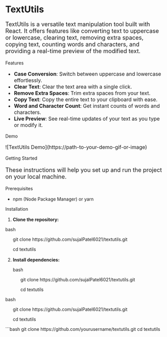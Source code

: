 <h1>TextUtils</h1>

<p style="font-size: 18px;">TextUtils is a versatile text manipulation tool built with React. It offers features like converting text to uppercase or lowercase, clearing text, removing extra spaces, copying text, counting words and characters, and providing a real-time preview of the modified text.</p>
Features
<ul style="font-size: 16px;">
  <li><strong>Case Conversion</strong>: Switch between uppercase and lowercase effortlessly.</li>
  <li><strong>Clear Text</strong>: Clear the text area with a single click.</li>
  <li><strong>Remove Extra Spaces</strong>: Trim extra spaces from your text.</li>
  <li><strong>Copy Text</strong>: Copy the entire text to your clipboard with ease.</li>
  <li><strong>Word and Character Count</strong>: Get instant counts of words and characters.</li>
  <li><strong>Live Preview</strong>: See real-time updates of your text as you type or modify it.</li>
</ul>
Demo
<p style="font-size: 16px;">![TextUtils Demo](https://path-to-your-demo-gif-or-image)</p>
Getting Started
<p style="font-size: 18px;">These instructions will help you set up and run the project on your local machine.</p>
Prerequisites
<p style="font-size: 16px;">
  <ul>
    <li>npm (Node Package Manager) or yarn</li>
  </ul>
</p>
Installation
<p style="font-size: 16px;">
  <ol>
    <li><strong>Clone the repository:</strong></li>
  </ol>
</p>
<p>bash</p>
<ul>
  <p>git clone https://github.com/sujalPatel6021/textutils.git</p>
  <p>cd textutils</p>
</ul>
<p style="font-size: 16px;">
  <ol start="2">
    <li><strong>Install dependencies:</strong></li>
  </ol>
</p>
<ul><p>bash</p>
<ul>
  <p>git clone https://github.com/sujalPatel6021/textutils.git</p>
  <p>cd textutils</p>
</ul>
</ul>
<p>bash</p>
<ul>
  <p>git clone https://github.com/sujalPatel6021/textutils.git</p>
  <p>cd textutils</p>
</ul>
```bash
git clone https://github.com/yourusername/textutils.git
cd textutils
